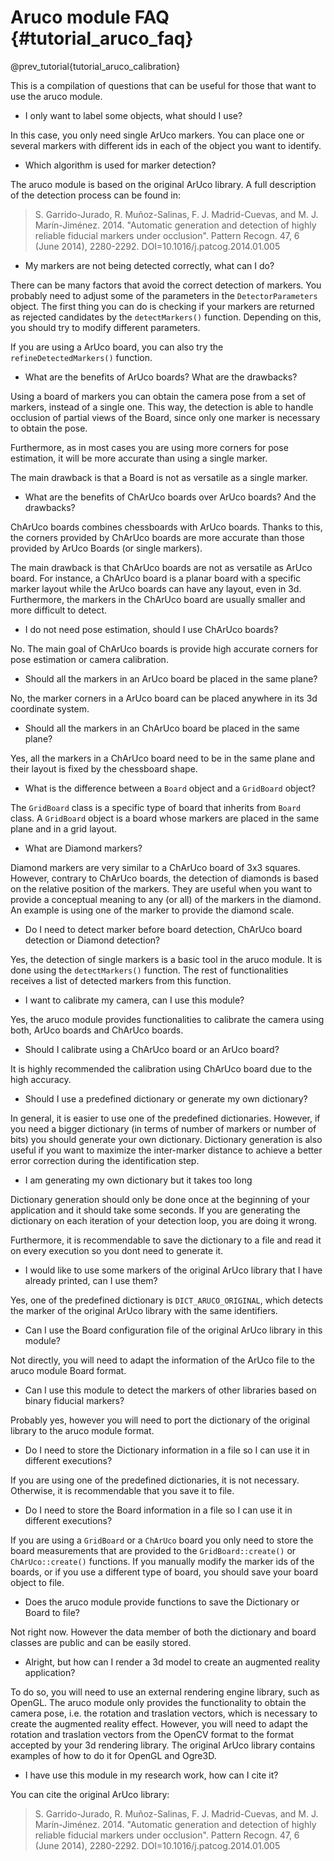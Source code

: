 Aruco module FAQ {#tutorial_aruco_faq}
==============================

@prev_tutorial{tutorial_aruco_calibration}

This is a compilation of questions that can be useful for those that want to use the aruco module.

- I only want to label some objects, what should I use?

In this case, you only need single ArUco markers. You can place one or several markers with different ids in each of the object you want to identify.


- Which algorithm is used for marker detection?

The aruco module is based on the original ArUco library. A full description of the detection process can be found in:

> S. Garrido-Jurado, R. Muñoz-Salinas, F. J. Madrid-Cuevas, and M. J. Marín-Jiménez. 2014.
> "Automatic generation and detection of highly reliable fiducial markers under occlusion".
> Pattern Recogn. 47, 6 (June 2014), 2280-2292. DOI=10.1016/j.patcog.2014.01.005


- My markers are not being detected correctly, what can I do?

There can be many factors that avoid the correct detection of markers. You probably need to adjust some of the parameters
in the ```DetectorParameters``` object. The first thing you can do is checking if your markers are returned
as rejected candidates by the ```detectMarkers()``` function. Depending on this, you should try to modify different parameters.

If you are using a ArUco board, you can also try the ```refineDetectedMarkers()``` function.


- What are the benefits of ArUco boards? What are the drawbacks?

Using a board of markers you can obtain the camera pose from a set of markers, instead of a single one. This way,
the detection is able to handle occlusion of partial views of the Board, since only one marker is necessary to obtain the pose.

Furthermore, as in most cases you are using more corners for pose estimation, it will be more accurate than using a single marker.

The main drawback is that a Board is not as versatile as a single marker.



- What are the benefits of ChArUco boards over ArUco boards? And the drawbacks?

ChArUco boards combines chessboards with ArUco boards. Thanks to this, the corners provided by ChArUco boards are more accurate than those provided by ArUco Boards (or single markers).

The main drawback is that ChArUco boards are not as versatile as ArUco board. For instance, a ChArUco board is a planar board with a specific marker layout while the ArUco boards
can have any layout, even in 3d. Furthermore, the markers in the ChArUco board are usually smaller and more difficult to detect.


- I do not need pose estimation, should I use ChArUco boards?

No. The main goal of ChArUco boards is provide high accurate corners for pose estimation or camera calibration.


- Should all the markers in an ArUco board be placed in the same plane?

No, the marker corners in a ArUco board can be placed anywhere in its 3d coordinate system.


- Should all the markers in an ChArUco board be placed in the same plane?

Yes, all the markers in a ChArUco board need to be in the same plane and their layout is fixed by the chessboard shape.


- What is the difference between a ```Board``` object and a ```GridBoard``` object?

The ```GridBoard``` class is a specific type of board that inherits from ```Board``` class. A ```GridBoard``` object is a board whose markers are placed in the same
plane and in a grid layout.


- What are Diamond markers?

Diamond markers are very similar to a ChArUco board of 3x3 squares. However, contrary to ChArUco boards, the detection of diamonds is based on the relative position of the markers.
They are useful when you want to provide a conceptual meaning to any (or all) of the markers in the diamond. An example is using one of the marker to provide the diamond scale.


- Do I need to detect marker before board detection, ChArUco board detection or Diamond detection?

Yes, the detection of single markers is a basic tool in the aruco module. It is done using the ```detectMarkers()``` function. The rest of functionalities receives
a list of detected markers from this function.


- I want to calibrate my camera, can I use this module?

Yes, the aruco module provides functionalities to calibrate the camera using both, ArUco boards and ChArUco boards.


- Should I calibrate using a ChArUco board or an ArUco board?

It is highly recommended the calibration using ChArUco board due to the high accuracy.


- Should I use a predefined dictionary or generate my own dictionary?

In general, it is easier to use one of the predefined dictionaries. However, if you need a bigger dictionary (in terms of number of markers or number of bits)
you should generate your own dictionary. Dictionary generation is also useful if you want to maximize the inter-marker distance to achieve a better error
correction during the identification step.

- I am generating my own dictionary but it takes too long

Dictionary generation should only be done once at the beginning of your application and it should take some seconds. If you are
generating the dictionary on each iteration of your detection loop, you are doing it wrong.

Furthermore, it is recommendable to save the dictionary to a file and read it on every execution so you dont need to generate it.


- I would like to use some markers of the original ArUco library that I have already printed, can I use them?

Yes, one of the predefined dictionary is ```DICT_ARUCO_ORIGINAL```, which detects the marker of the original ArUco library with the same identifiers.


- Can I use the Board configuration file of the original ArUco library in this module?

Not directly, you will need to adapt the information of the ArUco file to the aruco module Board format.


- Can I use this module to detect the markers of other libraries based on binary fiducial markers?

Probably yes, however you will need to port the dictionary of the original library to the aruco module format.


- Do I need to store the Dictionary information in a file so I can use it in different executions?

If you are using one of the predefined dictionaries, it is not necessary. Otherwise, it is recommendable that you save it to file.


- Do I need to store the Board information in a file so I can use it in different executions?

If you are using a ```GridBoard``` or a ```ChArUco``` board you only need to store the board measurements that are provided to the ```GridBoard::create()``` or ```ChArUco::create()``` functions.
If you manually modify the marker ids of the boards, or if you use a different type of board, you should save your board object to file.

- Does the aruco module provide functions to save the Dictionary or Board to file?

Not right now. However the data member of both the dictionary and board classes are public and can be easily stored.


- Alright, but how can I render a 3d model to create an augmented reality application?

To do so, you will need to use an external rendering engine library, such as OpenGL. The aruco module only provides the functionality to
obtain the camera pose, i.e. the rotation and traslation vectors, which is necessary to create the augmented reality effect.
However, you will need to adapt the rotation and traslation vectors from the OpenCV format to the format accepted by your 3d rendering library.
The original ArUco library contains examples of how to do it for OpenGL and Ogre3D.


- I have use this module in my research work, how can I cite it?

You can cite the original ArUco library:

> S. Garrido-Jurado, R. Muñoz-Salinas, F. J. Madrid-Cuevas, and M. J. Marín-Jiménez. 2014.
> "Automatic generation and detection of highly reliable fiducial markers under occlusion".
> Pattern Recogn. 47, 6 (June 2014), 2280-2292. DOI=10.1016/j.patcog.2014.01.005
